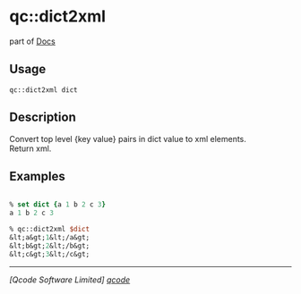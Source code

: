 qc::dict2xml
============

part of [Docs](.)

Usage
-----
`qc::dict2xml dict`

Description
-----------
Convert top level {key value} pairs in dict value to xml elements.<br/>Return xml.

Examples
--------
```tcl

% set dict {a 1 b 2 c 3}
a 1 b 2 c 3

% qc::dict2xml $dict
&lt;a&gt;1&lt;/a&gt;
&lt;b&gt;2&lt;/b&gt;
&lt;c&gt;3&lt;/c&gt;

```

----------------------------------
*[Qcode Software Limited] [qcode]*

[qcode]: http://www.qcode.co.uk "Qcode Software"